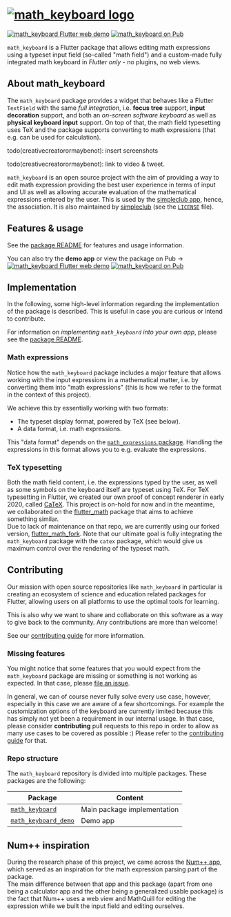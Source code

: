 # [![math_keyboard logo][logo]][demo]

[![math_keyboard Flutter web demo][demo shield]][demo]
[![math_keyboard on Pub][pub shield]][pub]

`math_keyboard` is a Flutter package that allows editing math expressions using a typeset input
field (so-called "math field") and a custom-made fully integrated math keyboard in _Flutter only_ -
no plugins, no web views.

## About math_keyboard

The `math_keyboard` package provides a widget that behaves like a Flutter `TextField` with the same
_full integration_, i.e. **focus tree** support, **input decoration** support, and both an
_on-screen software keyboard_ as well as **physical keyboard input** support. On top of that, the
math field typesetting uses TeX and the package supports converting to math expressions (that e.g.
can be used for calculation).

todo(creativecreatorormaybenot): insert screenshots

todo(creativecreatorormaybenot): link to video & tweet.

`math_keyboard` is an open source project with the aim of providing a way to edit math expression
providing the best user experience in terms of input and UI as well as allowing accurate evaluation
of the mathematical expressions entered by the user. This is used by the
[simpleclub app][simpleclub], hence, the association. It is also maintained by [simpleclub]
(see the [`LICENSE`][license] file).

## Features & usage

See the [package README][package readme] for features and usage information.

You can also try the **demo app** or view the package on Pub →
[![math_keyboard Flutter web demo][demo shield]][demo]
[![math_keyboard on Pub][pub shield]][pub]

## Implementation

In the following, some high-level information regarding the implementation of the package is
described. This is useful in case you are curious or intend to contribute.

For information on *implementing `math_keyboard` into your own app*, please see the
[package README][pub].

### Math expressions

Notice how the `math_keyboard` package includes a major feature that allows working with the input
expressions in a mathematical matter, i.e. by converting them into "math expressions" (this is how
we refer to the format in the context of this project).

We achieve this by essentially working with two formats:

* The typeset display format, powered by TeX (see below).
* A data format, i.e. math expressions.

This "data format" depends on the [`math_expressions` package][math_expressions]. Handling the
expressions in this format allows you to e.g. evaluate the expressions.

### TeX typesetting

Both the math field content, i.e. the expressions typed by the user, as well as some symbols on the
keyboard itself are typeset using TeX. For TeX typesetting in Flutter, we created our own proof of
concept renderer in early 2020, called [CaTeX][catex]. This project is on-hold for now and in the
meantime, we collaborated on the [flutter_math] package that aims to achieve something similar.  
Due to lack of maintenance on that repo, we are currently using our forked version,
[flutter_math_fork]. Note that our ultimate goal is fully integrating the `math_keyboard` package
with the `catex` package, which would give us maximum control over the rendering of the typeset math.

## Contributing

Our mission with open source repositories like `math_keyboard` in particular is creating an
ecosystem of science and education related packages for Flutter, allowing users on all platforms to
use the optimal tools for learning.

This is also why we want to share and collaborate on this software as a way to give back to the
community. Any contributions are more than welcome!

See our [contributing guide][contributing] for more information.

### Missing features

You might notice that some features that you would expect from the `math_keyboard` package are
missing or something is not working as expected. In that case, please [file an issue][issues].

In general, we can of course never fully solve every use case, however, especially in this case we
are aware of a few shortcomings. For example the customization options of the keyboard are currently
limited because this has simply not yet been a requirement in our internal usage. In that case,
please consider **contributing** pull requests to this repo in order to allow as many use cases
to be covered as possible :) Please refer to the [contributing guide][contributing] for that.

### Repo structure

The `math_keyboard` repository is divided into multiple packages. These packages are the following:

| Package                                                                                           | Content                     |
| --------------------------------------------------------------------------------------------------| --------------------------- |
| [`math_keyboard`](https://github.com/simpleclub/math_keyboard/tree/main/math_keyboard)            | Main package implementation |
| [`math_keyboard_demo`](https://github.com/simpleclub/math_keyboard/tree/main/math_keyboard_demo)  | Demo app                    |

## Num++ inspiration

During the research phase of this project, we came across the [Num++ app][numpp], which served as
an inspiration for the math expression parsing part of the package.  
The main difference between that app and this package (apart from one being a calculator app and the
other being a generalized usable package) is the fact that Num++ uses a web view and MathQuill for
editing the expression while we built the input field and editing ourselves.

[logo]: https://i.imgur.com/gCdWyka.png
[simpleclub]: https://github.com/simpleclub
[demo]: https://simpleclub.github.io/math_keyboard
[demo shield]: https://img.shields.io/badge/math_keyboard-demo-FFC107
[pub shield]: https://img.shields.io/pub/v/math_keyboard.svg
[pub]: https://pub.dev/packages/math_keyboard
[example]: https://github.com/simpleclub/math_keyboard/tree/main/math_keyboard/example
[contributing]: https://github.com/simpleclub/math_keyboard/blob/main/CONTRIBUTING.md
[issues]: https://github.com/simpleclub/math_keyboard/issues
[license]: https://github.com/simpleclub/math_keyboard/blob/main/LICENSE
[package readme]: https://github.com/simpleclub/math_keyboard/tree/main/math_keyboard
[catex]: https://github.com/simpleclub/CaTeX
[flutter_math]: https://github.com/znjameswu/flutter_math
[flutter_math_fork]: https://github.com/simpleclub-extended/flutter_math_fork
[math_expressions]: https://pub.dev/packages/math_expressions
[numpp]: https://github.com/DylanXie123/Num-Plus-Plus
